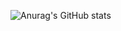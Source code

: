 ![Anurag's GitHub stats](https://github-readme-stats.vercel.app/api?username=adultcho&show_icons=true&theme=radical)

